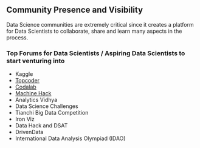 ## Community Presence and Visibility

Data Science communities are extremely critical since it creates a platform for Data Scientists to collaborate, share and learn many aspects in the process.

### Top Forums for Data Scientists / Aspiring Data Scientists to start venturing into

- Kaggle
- [Topcoder](https://www.topcoder.com/)
- [Codalab](https://codalab.org/)
- [Machine Hack](https://machinehack.com/)
- Analytics Vidhya
- Data Science Challenges
- Tianchi Big Data Competition
- Iron Viz
- Data Hack and DSAT
- DrivenData
- International Data Analysis Olympiad (IDAO)
